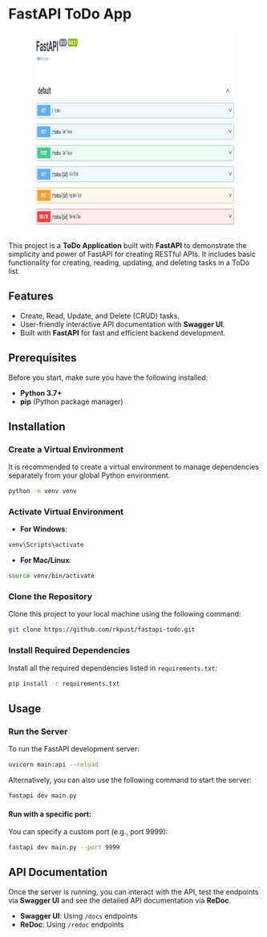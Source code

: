 # FastAPI ToDo App

<div align="center">
  <img height="400" width="80%" src="https://github.com/rkpust/fastapi-todo/blob/master/API.jpg"/>
</div>

This project is a **ToDo Application** built with **FastAPI** to demonstrate the simplicity and power of FastAPI for creating RESTful APIs. It includes basic functionality for creating, reading, updating, and deleting tasks in a ToDo list.

## Features

* Create, Read, Update, and Delete (CRUD) tasks.
* User-friendly interactive API documentation with **Swagger UI**.
* Built with **FastAPI** for fast and efficient backend development.


## Prerequisites

Before you start, make sure you have the following installed:

* **Python 3.7+**
* **pip** (Python package manager)


## Installation

### Create a Virtual Environment

It is recommended to create a virtual environment to manage dependencies separately from your global Python environment.

```bash
python -m venv venv
```

### Activate Virtual Environment

* **For Windows**:

```bash
venv\Scripts\activate
```

* **For Mac/Linux**:

```bash
source venv/bin/activate
```

### Clone the Repository

Clone this project to your local machine using the following command:

```bash
git clone https://github.com/rkpust/fastapi-todo.git
```

### Install Required Dependencies

Install all the required dependencies listed in `requirements.txt`:

```bash
pip install -r requirements.txt
```

## Usage

### Run the Server

To run the FastAPI development server:

```bash
uvicorn main:api --reload
```

Alternatively, you can also use the following command to start the server:

```bash
fastapi dev main.py
```

#### Run with a specific port:

You can specify a custom port (e.g., port 9999):

```bash
fastapi dev main.py --port 9999
```

## API Documentation
Once the server is running, you can interact with the API, test the endpoints via **Swagger UI** and see the detailed API documentation via **ReDoc**.

* **Swagger UI**: Using `/docs` endpoints
* **ReDoc**: Using `/redoc` endpoints